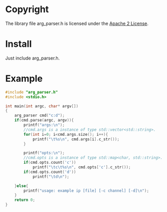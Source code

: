# Copyright

 The library file arg_parser.h is licensed under the [Apache 2 License](https://github.com/opencv/opencv/blob/master/LICENSE).

# Install

Just include arg_parser.h.

# Example

```c++
#include "arg_parser.h"
#include <stdio.h>

int main(int argc, char* argv[])
{
	arg_parser cmd("c:d");
	if(cmd.parse(argc, argv)){
		printf("args:\n");
		//cmd.args is a instance of type std::vector<std::string>.
		for(int i=0; i<cmd.args.size(); i++){
			printf("\t%s\n", cmd.args[i].c_str());
		}

		printf("opts:\n");
		//cmd.opts is a instance of type std::map<char, std::string>.
		if(cmd.opts.count('c'))
			printf("\tc\t%s\n", cmd.opts['c'].c_str());
		if(cmd.opts.count('d'))
			printf("\td\n");

	}else{
		printf("usage: example ip [file] [-c channel] [-d]\n");
	}
	return 0;
}
```

